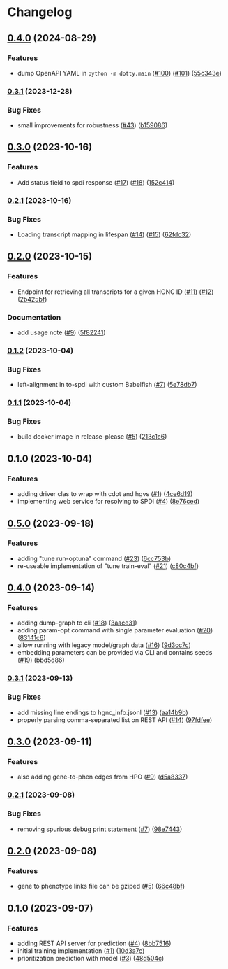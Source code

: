 # Changelog

## [0.4.0](https://www.github.com/bihealth/dotty/compare/v0.3.1...v0.4.0) (2024-08-29)


### Features

* dump OpenAPI YAML in `python -m dotty.main` ([#100](https://www.github.com/bihealth/dotty/issues/100)) ([#101](https://www.github.com/bihealth/dotty/issues/101)) ([55c343e](https://www.github.com/bihealth/dotty/commit/55c343e4953c37feef295a16a617083ebccf8f87))

### [0.3.1](https://www.github.com/bihealth/dotty/compare/v0.3.0...v0.3.1) (2023-12-28)


### Bug Fixes

* small improvements for robustness ([#43](https://www.github.com/bihealth/dotty/issues/43)) ([b159086](https://www.github.com/bihealth/dotty/commit/b1590864d90e87c194abd6aac62ff4c5cd710301))

## [0.3.0](https://www.github.com/bihealth/dotty/compare/v0.2.1...v0.3.0) (2023-10-16)


### Features

* Add status field to spdi response ([#17](https://www.github.com/bihealth/dotty/issues/17)) ([#18](https://www.github.com/bihealth/dotty/issues/18)) ([152c414](https://www.github.com/bihealth/dotty/commit/152c41482ecd2d3d7da3e09885e77d64360ec4b3))

### [0.2.1](https://www.github.com/bihealth/dotty/compare/v0.2.0...v0.2.1) (2023-10-16)


### Bug Fixes

* Loading transcript mapping in lifespan ([#14](https://www.github.com/bihealth/dotty/issues/14)) ([#15](https://www.github.com/bihealth/dotty/issues/15)) ([62fdc32](https://www.github.com/bihealth/dotty/commit/62fdc32e8a412dcc87f1e7e1cb209cf5681dc24d))

## [0.2.0](https://www.github.com/bihealth/dotty/compare/v0.1.2...v0.2.0) (2023-10-15)


### Features

* Endpoint for retrieving all transcripts for a given HGNC ID ([#11](https://www.github.com/bihealth/dotty/issues/11)) ([#12](https://www.github.com/bihealth/dotty/issues/12)) ([2b425bf](https://www.github.com/bihealth/dotty/commit/2b425bfacffb918643999b84379d2893159f91eb))


### Documentation

* add usage note ([#9](https://www.github.com/bihealth/dotty/issues/9)) ([5f82241](https://www.github.com/bihealth/dotty/commit/5f822411625ba1ecd07601a2b812a405c8b46a33))

### [0.1.2](https://www.github.com/bihealth/dotty/compare/v0.1.1...v0.1.2) (2023-10-04)


### Bug Fixes

* left-alignment in to-spdi with custom Babelfish ([#7](https://www.github.com/bihealth/dotty/issues/7)) ([5e78db7](https://www.github.com/bihealth/dotty/commit/5e78db776dbbcaa6ea41e8fe20588431acfdbd63))

### [0.1.1](https://www.github.com/bihealth/dotty/compare/v0.1.0...v0.1.1) (2023-10-04)


### Bug Fixes

* build docker image in release-please ([#5](https://www.github.com/bihealth/dotty/issues/5)) ([213c1c6](https://www.github.com/bihealth/dotty/commit/213c1c6ea3b3601cf7aceca33d910d47595c473b))

## 0.1.0 (2023-10-04)


### Features

* adding driver clas to wrap with cdot and hgvs ([#1](https://www.github.com/bihealth/dotty/issues/1)) ([4ce6d19](https://www.github.com/bihealth/dotty/commit/4ce6d19a34795faed9bb1351eb23582d8424cb49))
* implementing web service for resolving to SPDI ([#4](https://www.github.com/bihealth/dotty/issues/4)) ([8e76ced](https://www.github.com/bihealth/dotty/commit/8e76ced87fb12cc836edb3a58cc3101a26756813))

## [0.5.0](https://www.github.com/bihealth/cada-prio/compare/v0.4.0...v0.5.0) (2023-09-18)


### Features

* adding "tune run-optuna" command ([#23](https://www.github.com/bihealth/cada-prio/issues/23)) ([6cc753b](https://www.github.com/bihealth/cada-prio/commit/6cc753b3b4f92aa75d961c3cf314e097d174ede0))
* re-useable implementation of "tune train-eval" ([#21](https://www.github.com/bihealth/cada-prio/issues/21)) ([c80c4bf](https://www.github.com/bihealth/cada-prio/commit/c80c4bf1d69ff83bcb84b949cf3383746580a12d))

## [0.4.0](https://www.github.com/bihealth/cada-prio/compare/v0.3.1...v0.4.0) (2023-09-14)


### Features

* adding dump-graph to cli ([#18](https://www.github.com/bihealth/cada-prio/issues/18)) ([3aace31](https://www.github.com/bihealth/cada-prio/commit/3aace31166ddbd4357ae32283b6514a21404e0ef))
* adding param-opt command with single parameter evaluation ([#20](https://www.github.com/bihealth/cada-prio/issues/20)) ([83141c6](https://www.github.com/bihealth/cada-prio/commit/83141c6c4afe6efffc51fcde1ebdc92b5b3d0fbf))
* allow running with legacy model/graph data ([#16](https://www.github.com/bihealth/cada-prio/issues/16)) ([9d3cc7c](https://www.github.com/bihealth/cada-prio/commit/9d3cc7cea6efeac82b41fe11dfc9527ab4fe2913))
* embedding parameters can be provided via CLI and contains seeds ([#19](https://www.github.com/bihealth/cada-prio/issues/19)) ([bbd5d86](https://www.github.com/bihealth/cada-prio/commit/bbd5d86e879db94240093c20145b1c4c45edc69e))

### [0.3.1](https://www.github.com/bihealth/cada-prio/compare/v0.3.0...v0.3.1) (2023-09-13)


### Bug Fixes

* add missing line endings to hgnc_info.jsonl ([#13](https://www.github.com/bihealth/cada-prio/issues/13)) ([aa14b9b](https://www.github.com/bihealth/cada-prio/commit/aa14b9b948a0e9512c57567de2acaa65e9b132bc))
* properly parsing comma-separated list on REST API ([#14](https://www.github.com/bihealth/cada-prio/issues/14)) ([97fdfee](https://www.github.com/bihealth/cada-prio/commit/97fdfeee118d2e4985ca71433617fd9c470d0b49))

## [0.3.0](https://www.github.com/bihealth/cada-prio/compare/v0.2.1...v0.3.0) (2023-09-11)


### Features

* also adding gene-to-phen edges from HPO ([#9](https://www.github.com/bihealth/cada-prio/issues/9)) ([d5a8337](https://www.github.com/bihealth/cada-prio/commit/d5a833774b1488fb7e1f0650692aab2c3f753144))

### [0.2.1](https://www.github.com/bihealth/cada-prio/compare/v0.2.0...v0.2.1) (2023-09-08)


### Bug Fixes

* removing spurious debug print statement ([#7](https://www.github.com/bihealth/cada-prio/issues/7)) ([98e7443](https://www.github.com/bihealth/cada-prio/commit/98e74433001872517a4904bbe85fd021cc4ad613))

## [0.2.0](https://www.github.com/bihealth/cada-prio/compare/v0.1.0...v0.2.0) (2023-09-08)


### Features

* gene to phenotype links file can be gziped ([#5](https://www.github.com/bihealth/cada-prio/issues/5)) ([66c48bf](https://www.github.com/bihealth/cada-prio/commit/66c48bf98c8bd73f8227c7cbd5687b4e74577ef8))

## 0.1.0 (2023-09-07)


### Features

* adding REST API server for prediction ([#4](https://www.github.com/bihealth/cada-prio/issues/4)) ([8bb7516](https://www.github.com/bihealth/cada-prio/commit/8bb75161097529932f371925fe860290098f0885))
* initial training implementation ([#1](https://www.github.com/bihealth/cada-prio/issues/1)) ([10d3a7c](https://www.github.com/bihealth/cada-prio/commit/10d3a7cb356b50a89fd8b1226ad66932dd5542f3))
* prioritization prediction with model ([#3](https://www.github.com/bihealth/cada-prio/issues/3)) ([48d504c](https://www.github.com/bihealth/cada-prio/commit/48d504c0bc373e1ae312773fa70a5a2e04d8dbed))
